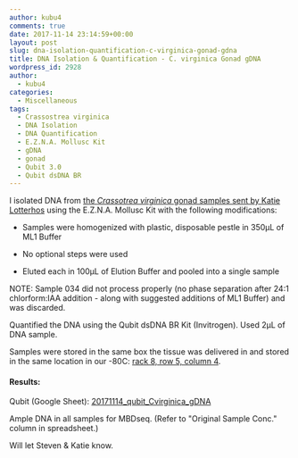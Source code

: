 ```yaml
---
author: kubu4
comments: true
date: 2017-11-14 23:14:59+00:00
layout: post
slug: dna-isolation-quantification-c-virginica-gonad-gdna
title: DNA Isolation & Quantification - C. virginica Gonad gDNA
wordpress_id: 2928
author:
  - kubu4
categories:
  - Miscellaneous
tags:
  - Crassostrea virginica
  - DNA Isolation
  - DNA Quantification
  - E.Z.N.A. Mollusc Kit
  - gDNA
  - gonad
  - Qubit 3.0
  - Qubit dsDNA BR
---
```


I isolated DNA from [the _Crassotrea virginica_ gonad samples sent by Katie Lotterhos](2017/10/03/samples-received-c-virginica-gonad-tissue-from-katie-lotterhos.html) using the E.Z.N.A. Mollusc Kit with the following modifications:





  * Samples were homogenized with plastic, disposable pestle in 350μL of ML1 Buffer


  * No optional steps were used


  * Eluted each in 100μL of Elution Buffer and pooled into a single sample



NOTE: Sample 034 did not process properly (no phase separation after 24:1 chlorform:IAA addition - along with suggested additions of ML1 Buffer) and was discarded.

Quantified the DNA using the Qubit dsDNA BR Kit (Invitrogen). Used 2μL of DNA sample.

Samples were stored in the same box the tissue was delivered in and stored in the same location in our -80C: [rack 8, row 5, column 4](httpss://docs.google.com/spreadsheets/d/1Qsvz3QTURlPF_hX05BQxjom3484WuMfqQ1ILl9LEljU/edit?usp=sharing).



#### Results:



Qubit (Google Sheet): [20171114_qubit_Cvirginica_gDNA](httpss://docs.google.com/spreadsheets/d/1T5CzZH8p73UCDXNUhDK685FtfsNE4R9lRQa5ZZMuqW8/edit?usp=sharing)

Ample DNA in all samples for MBDseq. (Refer to "Original Sample Conc." column in spreadsheet.)

Will let Steven & Katie know.


